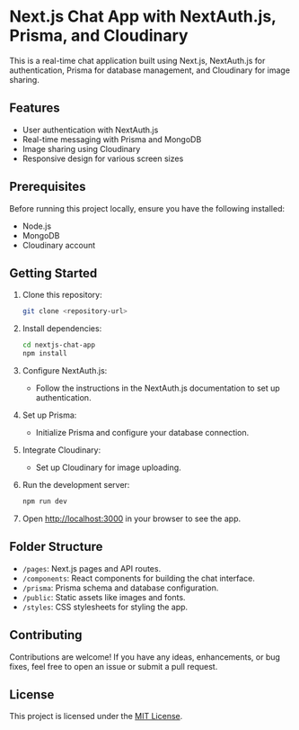 
# Next.js Chat App with NextAuth.js, Prisma, and Cloudinary

This is a real-time chat application built using Next.js, NextAuth.js for authentication, Prisma for database management, and Cloudinary for image sharing.

## Features

- User authentication with NextAuth.js
- Real-time messaging with Prisma and MongoDB
- Image sharing using Cloudinary
- Responsive design for various screen sizes

## Prerequisites

Before running this project locally, ensure you have the following installed:

- Node.js
- MongoDB
- Cloudinary account

## Getting Started

1. Clone this repository:

   ```bash
   git clone <repository-url>
   ```

2. Install dependencies:

   ```bash
   cd nextjs-chat-app
   npm install
   ```

3. Configure NextAuth.js:

   - Follow the instructions in the NextAuth.js documentation to set up authentication.

4. Set up Prisma:

   - Initialize Prisma and configure your database connection.

5. Integrate Cloudinary:

   - Set up Cloudinary for image uploading.

6. Run the development server:

   ```bash
   npm run dev
   ```

7. Open [http://localhost:3000](http://localhost:3000) in your browser to see the app.

## Folder Structure

- `/pages`: Next.js pages and API routes.
- `/components`: React components for building the chat interface.
- `/prisma`: Prisma schema and database configuration.
- `/public`: Static assets like images and fonts.
- `/styles`: CSS stylesheets for styling the app.

## Contributing

Contributions are welcome! If you have any ideas, enhancements, or bug fixes, feel free to open an issue or submit a pull request.

## License

This project is licensed under the [MIT License](LICENSE).
```
